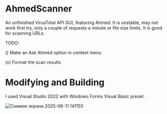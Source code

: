 # AhmedScanner
An unfinished VirusTotal API GUI, featuring Ahmed.
It is unstable, may not work first try, only a couple of requests a minute or file size limits. It is good for scanning URLs.

TODO: 

() Make an Ask Ahmed option in context menu

(x) Format the scan results
# Modifying and Building
I used Visual Studio 2022 with Windows Forms Visual Basic preset.

![Снимок экрана 2025-06-11 141155](https://github.com/user-attachments/assets/096f3ede-253e-4e81-b33b-00d6a2caa07a)
